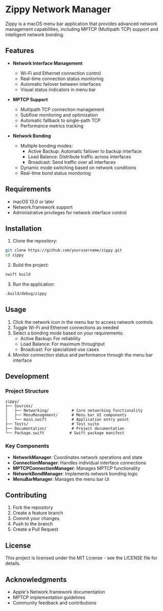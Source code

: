 # Zippy Network Manager

Zippy is a macOS menu bar application that provides advanced network management capabilities, including MPTCP (Multipath TCP) support and intelligent network bonding.

## Features

- **Network Interface Management**
  - Wi-Fi and Ethernet connection control
  - Real-time connection status monitoring
  - Automatic failover between interfaces
  - Visual status indicators in menu bar

- **MPTCP Support**
  - Multipath TCP connection management
  - Subflow monitoring and optimization
  - Automatic fallback to single-path TCP
  - Performance metrics tracking

- **Network Bonding**
  - Multiple bonding modes:
    - Active Backup: Automatic failover to backup interface
    - Load Balance: Distribute traffic across interfaces
    - Broadcast: Send traffic over all interfaces
  - Dynamic mode switching based on network conditions
  - Real-time bond status monitoring

## Requirements

- macOS 13.0 or later
- Network.framework support
- Administrative privileges for network interface control

## Installation

1. Clone the repository:
```bash
git clone https://github.com/yourusername/zippy.git
cd zippy
```

2. Build the project:
```bash
swift build
```

3. Run the application:
```bash
.build/debug/zippy
```

## Usage

1. Click the network icon in the menu bar to access network controls
2. Toggle Wi-Fi and Ethernet connections as needed
3. Select a bonding mode based on your requirements:
   - Active Backup: For reliability
   - Load Balance: For maximum throughput
   - Broadcast: For specialized use cases
4. Monitor connection status and performance through the menu bar interface

## Development

### Project Structure

```
zippy/
├── Sources/
│   ├── Networking/          # Core networking functionality
│   ├── MenuManagement/      # Menu bar UI components
│   └── main.swift           # Application entry point
├── Tests/                   # Test suite
├── Documentation/           # Project documentation
└── Package.swift           # Swift package manifest
```

### Key Components

- **NetworkManager**: Coordinates network operations and state
- **ConnectionManager**: Handles individual interface connections
- **MPTCPConnectionManager**: Manages MPTCP functionality
- **NetworkBondManager**: Implements network bonding logic
- **MenuBarManager**: Manages the menu bar UI

## Contributing

1. Fork the repository
2. Create a feature branch
3. Commit your changes
4. Push to the branch
5. Create a Pull Request

## License

This project is licensed under the MIT License - see the LICENSE file for details.

## Acknowledgments

- Apple's Network.framework documentation
- MPTCP implementation guidelines
- Community feedback and contributions